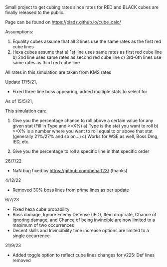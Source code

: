 Small project to get cubing rates since rates for RED and BLACK cubes are finally released to the public.

Page can be found on https://pladz.github.io/cube_calc/

Assumptions:

1. Equality cubes assume that all 3 lines use the same rates as the first red cube lines
2. Hexa cubes assume that
   a) 1st line uses same rates as first red cube line
   b) 2nd line uses same rates as second red cube line
   c) 3rd-6th lines use same rates as third red cube line

All rates in this simulation are taken from KMS rates

Update 17/5/21,

- Fixed three line boss appearing, added multiple stats to select for

As of 15/5/21,

This simulation can:

1. Give you the percentage chance to roll above a certain value for any given stat (Fill in Type and >=X%)
   a) Type is the stat you want to roll
   b) >=X% is a number where you want to roll equal to or above that stat (generally 21%/27% and so on...)
   c) Works for WSE as well, Boss Dmg, IED, etc.

2. Give you the percentage to roll a specific line in that specific order

26/7/22

- NaN bug fixed by https://github.com/hehai123/ (thanks)

4/12/22

- Removed 30% boss lines from prime lines as per update

6/7/23

- Fixed hexa cube probability
- Boss damage, Ignore Enemy Defense (IED), Item drop rate, Chance of ignoring damage, and Chance of being invincible are now limited to a maximum of two occurrences
- Decent skills and Invincibility time increase options are limited to a single occurrence

21/9/23

- Added toggle option to reflect cube lines changes for v225: Def lines removed
